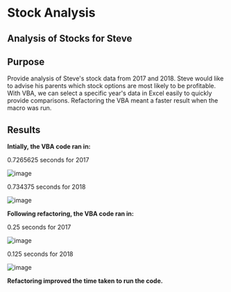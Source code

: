 # Stock Analysis

## Analysis of Stocks for Steve

## Purpose
Provide analysis of Steve's stock data from 2017 and 2018. Steve would like to advise his parents which stock options are most likely to be profitable. With VBA, we can select a specific year's data in Excel easily to quickly provide comparisons. Refactoring the VBA meant a faster result when the macro was run.

## Results

**Intially, the VBA code ran in:**

0.7265625 seconds for 2017

![image](https://user-images.githubusercontent.com/95710184/148707721-ff422f6a-7268-4aa8-ab2a-6e55f2979e2e.png)

0.734375 seconds for 2018

![image](https://user-images.githubusercontent.com/95710184/148707745-e632e317-e043-4511-98af-827de9d8e93b.png)

**Following refactoring, the VBA code ran in:**

0.25 seconds for 2017

![image](https://user-images.githubusercontent.com/95710184/148707788-80ec5760-4a95-4269-9990-20e9a166ea90.png)

0.125 seconds for 2018

![image](https://user-images.githubusercontent.com/95710184/148707781-7d678207-ae2a-4175-b387-f4a3c09c77d1.png)


**Refactoring improved the time taken to run the code.**

